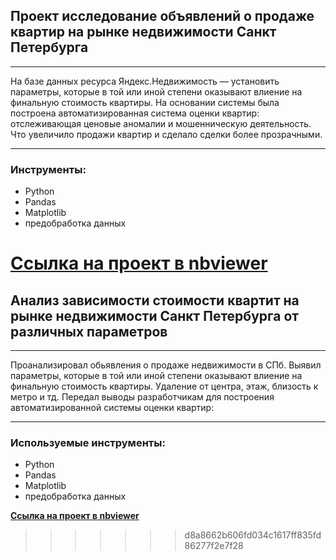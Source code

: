 ## Проект исследование объявлений о продаже квартир на рынке недвижимости Санкт Петербурга 
___________________________
На базе данных ресурса Яндекс.Недвижимость — установить параметры, которые в той или иной степени оказывают влиение на финальную стоимость квартиры. На основании системы была построена автоматизированная система оценки квартир: отслеживающая ценовые аномалии и мошенническую деятельность. Что увеличило продажи квартир и сделало сделки более прозрачными.
_____________________________________
### Инструменты:
- Python
- Pandas
- Matplotlib
- предобработка данных  

[**Ссылка на проект в nbviewer**](https://nbviewer.jupyter.org/github/konicaRu/i_am_data_analyst/blob/master/2_project_research_data_analysis/2_project_flat_for_sale.ipynb)
=======
## Анализ зависимости стоимости квартит на рынке недвижимости Санкт Петербурга от различных параметров 
___________________________

Проанализировал обьявления о продаже недвижимости в СПб. Выявил параметры, которые в той или иной степени оказывают влиение на финальную стоимость квартиры. Удаление от центра, этаж, близость к метро и тд.  Передал выводы разработчикам для  построения автоматизированной системы оценки квартир:
_____________________________________
### Используемые инструменты:
- Python
- Pandas
- Matplotlib
- предобработка данных  

[**Ссылка на проект в nbviewer**](https://nbviewer.jupyter.org/github/konicaRu/i_am_data_analyst/blob/master/2_project_research_data_analysis/2_project_flat_for_sale.ipynb)
>>>>>>> d8a8662b606fd034c1617ff835fd86277f2e7f28
